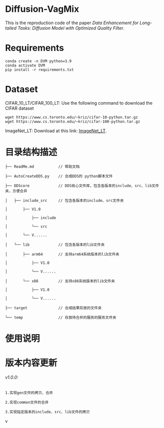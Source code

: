 # Diffusion-VagMix
This is the reproduction code of the paper *Data Enhancement for Long-tailed Tasks: Diffusion Model with Optimized Quality Filter*.

# Requirements

    conda create -n DVM python=3.9
    conda activate DVM
    pip install -r requirements.txt

# Dataset
CIFAR_10_LT/CIFAR_100_LT: Use the following command to download the CIFAR dataset

    wget https://www.cs.toronto.edu/~kriz/cifar-10-python.tar.gz
    wget https://www.cs.toronto.edu/~kriz/cifar-100-python.tar.gz

ImageNet_LT: Download at this link: [ImageNet_LT]([https://github.com](https://github.com/zhmiao/OpenLongTailRecognition-OLTR)).

 
# 目录结构描述
    ├── ReadMe.md           // 帮助文档
    
    ├── AutoCreateDDS.py    // 合成DDS的 python脚本文件
    
    ├── DDScore             // DDS核心文件库，包含各版本的include、src、lib文件夹，方便合并
    
    │   ├── include_src     // 包含各版本的include、src文件夹
    
    │       ├── V1.0
    
    │           ├── include
    
    │           └── src
    
    │       └── V......
    
    │   └── lib             // 包含各版本的lib文件夹
    
    │       ├── arm64       // 支持arm64系统版本的lib文件夹
    
    │           ├── V1.0
    
    │           └── V......
    
    │       └── x86         // 支持x86系统版本的lib文件夹
    
    │           ├── V1.0
    
    │           └── V......
    
    ├── target              // 合成结果存放的文件夹
    
    └── temp                // 存放待合并的服务的服务文件夹
 
# 使用说明
 
 
 
# 版本内容更新
###### v1.0.0: 
    1.实现gen文件的拷贝、合并
    
    2.实现common文件的合并
    
    3.实现指定版本的include、src、lib文件的拷贝
 
 v
